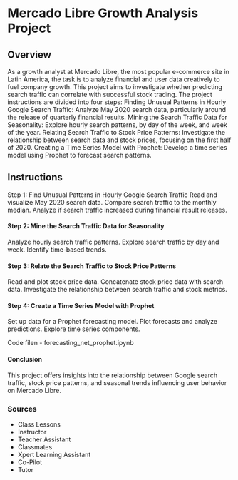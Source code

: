 
# Mercado Libre Growth Analysis Project
## Overview
As a growth analyst at Mercado Libre, the most popular e-commerce site in Latin America, the task is to analyze financial and user data creatively to fuel company growth. This project aims to investigate whether predicting search traffic can correlate with successful stock trading. The project instructions are divided into four steps:
Finding Unusual Patterns in Hourly Google Search Traffic: Analyze May 2020 search data, particularly around the release of quarterly financial results.
Mining the Search Traffic Data for Seasonality: Explore hourly search patterns, by day of the week, and week of the year.
Relating Search Traffic to Stock Price Patterns: Investigate the relationship between search data and stock prices, focusing on the first half of 2020.
Creating a Time Series Model with Prophet: Develop a time series model using Prophet to forecast search patterns.

## Instructions
Step 1: Find Unusual Patterns in Hourly Google Search Traffic
Read and visualize May 2020 search data.
Compare search traffic to the monthly median.
Analyze if search traffic increased during financial result releases.

#### Step 2: Mine the Search Traffic Data for Seasonality
Analyze hourly search traffic patterns.
Explore search traffic by day and week.
Identify time-based trends.

#### Step 3: Relate the Search Traffic to Stock Price Patterns
Read and plot stock price data.
Concatenate stock price data with search data.
Investigate the relationship between search traffic and stock metrics.

#### Step 4: Create a Time Series Model with Prophet
Set up data for a Prophet forecasting model.
Plot forecasts and analyze predictions.
Explore time series components.

Code filen - forecasting_net_prophet.ipynb

#### Conclusion
This project offers insights into the relationship between Google search traffic, stock price patterns, and seasonal trends influencing user behavior on Mercado Libre.


### Sources
- Class Lessons
- Instructor
- Teacher Assistant
- Classmates
- Xpert Learning Assistant
- Co-Pilot
- Tutor